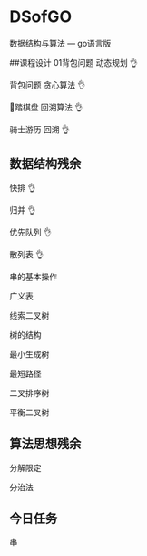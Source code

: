 # DSofGO
数据结构与算法 — go语言版

##课程设计
01背包问题  动态规划    👌
    
背包问题    贪心算法    👌    

🐎踏棋盘    回溯算法    👌

骑士游历    回溯       👌

## 数据结构残余
快排                   👌

归并                  👌

优先队列               👌

散列表                👌

串的基本操作

广义表

线索二叉树

树的结构

最小生成树

最短路径

二叉排序树

平衡二叉树

## 算法思想残余
分解限定

分治法

## 今日任务
串